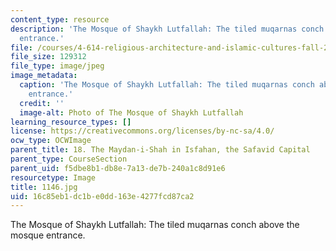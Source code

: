 ```yaml
---
content_type: resource
description: 'The Mosque of Shaykh Lutfallah: The tiled muqarnas conch above the mosque
  entrance.'
file: /courses/4-614-religious-architecture-and-islamic-cultures-fall-2002/16c85eb1dc1be0dd163e4277fcd87ca2_1146.jpg
file_size: 129312
file_type: image/jpeg
image_metadata:
  caption: 'The Mosque of Shaykh Lutfallah: The tiled muqarnas conch above the mosque
    entrance.'
  credit: ''
  image-alt: Photo of The Mosque of Shaykh Lutfallah
learning_resource_types: []
license: https://creativecommons.org/licenses/by-nc-sa/4.0/
ocw_type: OCWImage
parent_title: 18. The Maydan-i-Shah in Isfahan, the Safavid Capital
parent_type: CourseSection
parent_uid: f5dbe8b1-db8e-7a13-de7b-240a1c8d91e6
resourcetype: Image
title: 1146.jpg
uid: 16c85eb1-dc1b-e0dd-163e-4277fcd87ca2
---
```

The Mosque of Shaykh Lutfallah: The tiled muqarnas conch above the mosque entrance.
